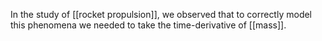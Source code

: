 In the study of [[rocket propulsion]], we observed that to correctly model this phenomena we needed to take the time-derivative of [[mass]].